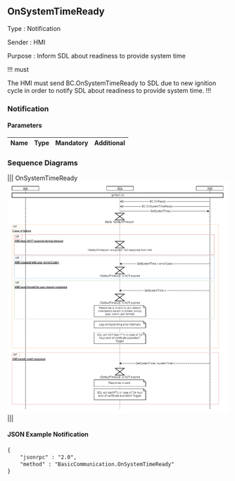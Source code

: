 ## OnSystemTimeReady

Type
: Notification

Sender
: HMI

Purpose
: Inform SDL about readiness to provide system time

!!! must

The HMI must send BC.OnSystemTimeReady to SDL due to new ignition cycle in order to notify SDL about readiness to provide system time.
!!!

### Notification

#### Parameters

|Name|Type|Mandatory|Additional|
|:---|:---|:--------|:---------|

### Sequence Diagrams
|||
OnSystemTimeReady
![OnSystemTimeReady](assets/OnSystemTimeReady_Ign_On.png)
|||

#### JSON Example Notification  

```
{
	"jsonrpc" : "2.0",
	"method" : "BasicCommunication.OnSystemTimeReady"
}
```